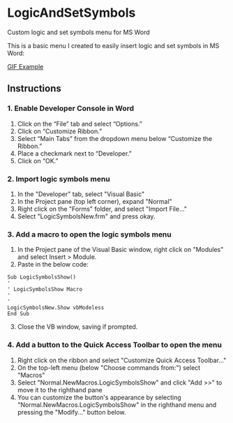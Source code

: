 # LogicAndSetSymbols
Custom logic and set symbols menu for MS Word

This is a basic menu I created to easily insert logic and set symbols in MS Word:

[GIF Example](https://i.imgur.com/qoi1XTd.gifv)

## Instructions

### 1. Enable Developer Console in Word

1. Click on the “File” tab and select “Options.” 
2. Click on “Customize Ribbon.”
3. Select “Main Tabs” from the dropdown menu below “Customize the Ribbon.”
4. Place a checkmark next to “Developer.”
5. Click on “OK.”

### 2. Import logic symbols menu

1. In the "Developer" tab, select "Visual Basic"
2. In the Project pane (top left corner), expand "Normal"
3. Right click on the "Forms" folder, and select "Import File..."
4. Select "LogicSymbolsNew.frm" and press okay.

### 3. Add a macro to open the logic symbols menu

1. In the Project pane of the Visual Basic window, right click on "Modules" and select Insert > Module.
2. Paste in the below code:

```
Sub LogicSymbolsShow()
'
' LogicSymbolsShow Macro
'
'
LogicSymbolsNew.Show vbModeless
End Sub
```

3. Close the VB window, saving if prompted.

### 4. Add a button to the Quick Access Toolbar to open the menu

1. Right click on the ribbon and select "Customize Quick Access Toolbar..."
2. On the top-left menu (below "Choose commands from:") select "Macros"
3. Select "Normal.NewMacros.LogicSymbolsShow" and click "Add >>" to move it to the righthand pane
4. You can customize the button's appearance by selecting "Normal.NewMacros.LogicSymbolsShow" in the righthand menu
and pressing the "Modify..." button below.
